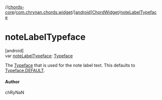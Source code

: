 //[chords-core](../../../index.md)/[com.chrynan.chords.widget](../index.md)/[[android]ChordWidget](index.md)/[noteLabelTypeface](note-label-typeface.md)

# noteLabelTypeface

[android]\
var [noteLabelTypeface](note-label-typeface.md): [Typeface](https://developer.android.com/reference/kotlin/android/graphics/Typeface.html)

The [Typeface](https://developer.android.com/reference/kotlin/android/graphics/Typeface.html) that is used for the note label text. This defaults to [Typeface.DEFAULT](https://developer.android.com/reference/kotlin/android/graphics/Typeface.html#default).

#### Author

chRyNaN
